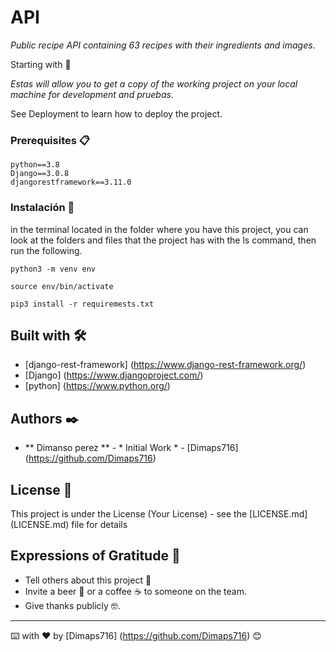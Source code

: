 # API

_Public recipe API containing 63 recipes with their ingredients and images_.

Starting with 🚀

_Estas will allow you to get a copy of the working project on your local machine for development and pruebas._

See Deployment to learn how to deploy the project.  


### Prerequisites  📋


```
python==3.8
Django==3.0.8
djangorestframework==3.11.0
```

### Instalación 🔧

in the terminal located in the folder where you have this project, you can look at the folders and files that the project has with the ls command,
then run the following.
```
python3 -m venv env
```

```
source env/bin/activate
```

```
pip3 install -r requiremests.txt
```

## Built with 🛠️


* [django-rest-framework] (https://www.django-rest-framework.org/)
* [Django] (https://www.djangoproject.com/)
* [python] (https://www.python.org/)


## Authors ✒️


* ** Dimanso perez ** - * Initial Work * - [Dimaps716] (https://github.com/Dimaps716)


## License 📄

This project is under the License (Your License) - see the [LICENSE.md] (LICENSE.md) file for details

## Expressions of Gratitude 🎁

* Tell others about this project 📢
* Invite a beer 🍺 or a coffee ☕ to someone on the team.
* Give thanks publicly 🤓.




---
⌨️ with ❤️ by [Dimaps716] (https://github.com/Dimaps716) 😊

